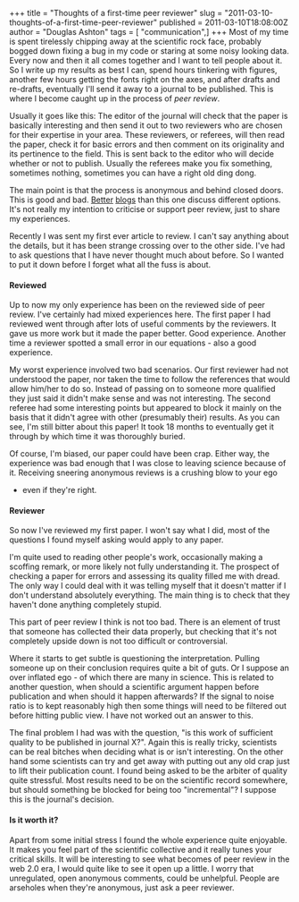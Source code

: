 +++
title = "Thoughts of a first-time peer reviewer"
slug = "2011-03-10-thoughts-of-a-first-time-peer-reviewer"
published = 2011-03-10T18:08:00Z
author = "Douglas Ashton"
tags = [ "communication",]
+++
Most of my time is spent tirelessly chipping away at the scientific rock
face, probably bogged down fixing a bug in my code or staring at some
noisy looking data. Every now and then it all comes together and I want
to tell people about it. So I write up my results as best I can, spend
hours tinkering with figures, another few hours getting the fonts right
on the axes, and after drafts and re-drafts, eventually I'll send it
away to a journal to be published. This is where I become caught up in
the process of *peer review*.  
  
Usually it goes like this: The editor of the journal will check that the
paper is basically interesting and then send it out to two reviewers who
are chosen for their expertise in your area. These reviewers, or
referees, will then read the paper, check it for basic errors and then
comment on its originality and its pertinence to the field. This is sent
back to the editor who will decide whether or not to publish. Usually
the referees make you fix something, sometimes nothing, sometimes you
can have a right old ding dong.  
  
The main point is that the process is anonymous and behind closed doors.
This is good and bad. [Better](http://cameronneylon.net/)
[blogs](http://alicerosebell.wordpress.com/) than this one discuss
different options. It's not really my intention to criticise or support
peer review, just to share my experiences.  
  
Recently I was sent my first ever article to review. I can't say
anything about the details, but it has been strange crossing over to the
other side. I've had to ask questions that I have never thought much
about before. So I wanted to put it down before I forget what all the
fuss is about.  

#### Reviewed

Up to now my only experience has been on the reviewed side of peer
review. I've certainly had mixed experiences here. The first paper I had
reviewed went through after lots of useful comments by the reviewers. It
gave us more work but it made the paper better. Good experience. Another
time a reviewer spotted a small error in our equations - also a good
experience.  
  
My worst experience involved two bad scenarios. Our first reviewer had
not understood the paper, nor taken the time to follow the references
that would allow him/her to do so. Instead of passing on to someone more
qualified they just said it didn't make sense and was not interesting.
The second referee had some interesting points but appeared to block it
mainly on the basis that it didn't agree with other (presumably their)
results. As you can see, I'm still bitter about this paper! It took 18
months to eventually get it through by which time it was thoroughly
buried.  
  
Of course, I'm biased, our paper could have been crap. Either way, the
experience was bad enough that I was close to leaving science because of
it. Receiving sneering anonymous reviews is a crushing blow to your ego
- even if they're right.  

#### Reviewer

So now I've reviewed my first paper. I won't say what I did, most of the
questions I found myself asking would apply to any paper.  
  
I'm quite used to reading other people's work, occasionally making a
scoffing remark, or more likely not fully understanding it. The prospect
of checking a paper for errors and assessing its quality filled me with
dread. The only way I could deal with it was telling myself that it
doesn't matter if I don't understand absolutely everything. The main
thing is to check that they haven't done anything completely stupid.  
  
This part of peer review I think is not too bad. There is an element of
trust that someone has collected their data properly, but checking that
it's not completely upside down is not too difficult or controversial.  
  
Where it starts to get subtle is questioning the interpretation. Pulling
someone up on their conclusion requires quite a bit of guts. Or I
suppose an over inflated ego - of which there are many in science. This
is related to another question, when should a scientific argument happen
before publication and when should it happen afterwards? If the signal
to noise ratio is to kept reasonably high then some things will need to
be filtered out before hitting public view. I have not worked out an
answer to this.  
  
The final problem I had was with the question, "is this work of
sufficient quality to be published in journal X?". Again this is really
tricky, scientists can be real bitches when deciding what is or isn't
interesting. On the other hand some scientists can try and get away with
putting out any old crap just to lift their publication count. I found
being asked to be the arbiter of quality quite stressful. Most results
need to be on the scientific record somewhere, but should something be
blocked for being too "incremental"? I suppose this is the journal's
decision.  

#### Is it worth it?

Apart from some initial stress I found the whole experience quite
enjoyable. It makes you feel part of the scientific collective and it
really tunes your critical skills. It will be interesting to see what
becomes of peer review in the web 2.0 era, I would quite like to see it
open up a little. I worry that unregulated, open anonymous comments,
could be unhelpful. People are arseholes when they're anonymous, just
ask a peer reviewer.
